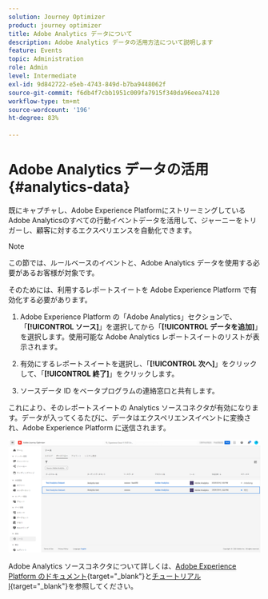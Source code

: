 ```yaml
---
solution: Journey Optimizer
product: journey optimizer
title: Adobe Analytics データについて
description: Adobe Analytics データの活用方法について説明します
feature: Events
topic: Administration
role: Admin
level: Intermediate
exl-id: 9d842722-e5eb-4743-849d-b7ba9448062f
source-git-commit: f6db4f7cbb1951c009fa7915f340da96eea74120
workflow-type: tm+mt
source-wordcount: '196'
ht-degree: 83%

---
```


# Adobe Analytics データの活用{#analytics-data}

既にキャプチャし、Adobe Experience PlatformにストリーミングしているAdobe Analyticsのすべての行動イベントデータを活用して、ジャーニーをトリガーし、顧客に対するエクスペリエンスを自動化できます。

>[!NOTE]
>
>この節では、ルールベースのイベントと、Adobe Analytics データを使用する必要があるお客様が対象です。

そのためには、利用するレポートスイートを Adobe Experience Platform で有効化する必要があります。

1. Adobe Experience Platform の「Adobe Analytics」セクションで、「**[!UICONTROL ソース]**」を選択してから「**[!UICONTROL データを追加]**」を選択します。使用可能な Adobe Analytics レポートスイートのリストが表示されます。

1. 有効にするレポートスイートを選択し、「**[!UICONTROL 次へ]**」をクリックして、「**[!UICONTROL 終了]**」をクリックします。

1. ソースデータ ID をベータプログラムの連絡窓口と共有します。

これにより、そのレポートスイートの Analytics ソースコネクタが有効になります。データが入ってくるたびに、データはエクスペリエンスイベントに変換され、Adobe Experience Platform に送信されます。

![](assets/jo-event9.png)

Adobe Analytics ソースコネクタについて詳しくは、[Adobe Experience Platform のドキュメント](https://experienceleague.adobe.com/docs/experience-platform/sources/connectors/adobe-applications/analytics.html?lang=ja){target=&quot;_blank&quot;}と[チュートリアルl](https://experienceleague.adobe.com/docs/experience-platform/sources/ui-tutorials/create/adobe-applications/analytics.html?lang=ja){target=&quot;_blank&quot;}を参照してください。
